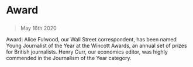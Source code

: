###### 
# Award 
#####  
> May 16th 2020 
Award: Alice Fulwood, our Wall Street correspondent, has been named Young Journalist of the Year at the Wincott Awards, an annual set of prizes for British journalists. Henry Curr, our economics editor, was highly commended in the Journalism of the Year category.
